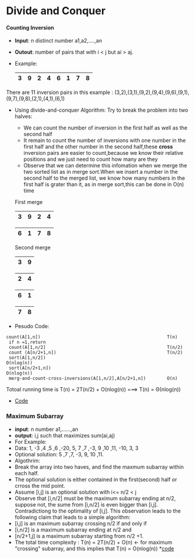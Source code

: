 # Divide and Conquer

#### Counting Inversion
  * **Input**: n distinct number a1,a2,....,an
  * **Outout**: number of pairs that with i < j but ai > aj.
  * Example:

    | 3 | 9 | 2 | 4 | 6 | 1 | 7 | 8 |
    |---|---|---|---|---|---|---|---|

  There are 11 inversion pairs in this example : (3,2),(3,1),(9,2),(9,4),(9,6),(9,1),(9,7),(9,8),(2,1),(4,1),(6,1)
  * Using divide-and-conquer Algorithm:
    Try to break the problem into two halves:
    * We can count the number of inversion in the first  half as well as the second half
    * It remain to count the number of inversions with one number in the first half and the other number in the second half,these **cross** inversion pairs are easier to count,because we know their relative positions and we just need to count how many are they
    * Observe that we can determine this infomation when we merge the two sorted list as in merge sort.When we insert a number in the second half to the merged list, we know how many numbers in the first half is grater than it, as in merge sort,this can be done in O(n) time
      
    First merge

    | 3 | 9 | 2 | 4 |
    |---|---|---|---|

    | 6 | 1 | 7 | 8 |
    |---|---|---|---|

    Second merge

    | 3 | 9 |
    |---|---|

    | 2 | 4 |
    |---|---|

    | 6 | 1 |
    |---|---|

    | 7 | 8 |
    |---|---|

  * Pesudo Code:
   ```
   count(A[1,n])                                                T(n)
    if n =1,return
    count(A[1,n/2]                                              T(n/2)
    count (A[n/2+1,n])                                          T(n/2)
    sort(A[1,n/2])                                              O(nlog(n))
    sort(A[n/2+1,n])                                            O(nlog(n))
    merg-and-count-cross-inversions(A[1,n/2],A[n/2+1,n])        O(n)
  ```
  Totoal running time is T(n) = 2T(n/2) + O(nlog(n))  ===> T(n) = Θ(nlog(n))
  
  * [Code](https://github.com/DevinQi/Algorithms/blob/master/Divide_and_Conquer/Counting_inversion_pair)

### Maximum Subarray
* **input**: n number a1,......,an
* **output**: i,j such that maximizes sum(ai,aj)
* For Example:
 * Data: 1, -3 ,4 ,5 ,6 ,-20, 5, 7 ,7 ,-3, 9 ,10 ,11, -10, 3, 3
 * Optional solution: 5 ,7 ,7, -3, 9, 10 ,11.
* Algothrim:
 * Break the array into two haves, and find the maxmum subarray within each half.
 * The optional solution is either contained in the first(second) half or crross the mid point.
 * Assume [i,j] is an optional solution with i<= n/2 < j
 * Observe that [i,n/2] must be the maximum subarray ending at n/2, suppose not, the sume from [i,n/2] is even bigger than [i,j]. Contradictiong to the optimality of [i,j]. This observation leads to the following claim that leads to a simple algorithm:
  * [i,j] is an maximum subarray crossing n/2 if and only if
  * [i,n/2] is a maximum subarray ending at n/2 and
  * [n/2+1,j] is a maximum subarray starting from n/2 +1.
 * The total time complexity :
  T(n) = 2T(n/2) + O(n)   <- for maximum "crossing" subarray, and this implies that T(n) = O(nlog(n))
 *[code]()















